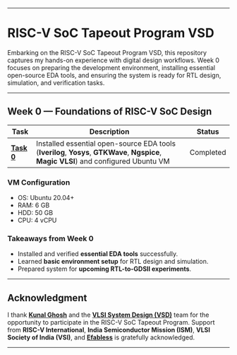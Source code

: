 
---

# RISC-V SoC Tapeout Program VSD

Embarking on the RISC-V SoC Tapeout Program VSD, this repository captures my hands-on experience with digital design workflows. Week 0 focuses on preparing the development environment, installing essential open-source EDA tools, and ensuring the system is ready for RTL design, simulation, and verification tasks.

---

## Week 0 — Foundations of RISC-V SoC Design

| Task                          | Description                                                                                                            | Status |
| ----------------------------- | ---------------------------------------------------------------------------------------------------------------------- | ------ |
| [**Task 0**](week_0/README.md) | Installed essential open-source EDA tools (**Iverilog**, **Yosys**, **GTKWave**, **Ngspice**, **Magic VLSI**) and configured Ubuntu VM | Completed|


### VM Configuration

* OS: Ubuntu 20.04+
* RAM: 6 GB
* HDD: 50 GB
* CPU: 4 vCPU

### Takeaways from Week 0

* Installed and verified **essential EDA tools** successfully.
* Learned **basic environment setup** for RTL design and simulation.
* Prepared system for **upcoming RTL-to-GDSII experiments**.

---

## Acknowledgment

I thank [**Kunal Ghosh**](https://github.com/kunalg123) and the [**VLSI System Design (VSD)**](https://vsdiat.vlsisystemdesign.com) team for the opportunity to participate in the RISC-V SoC Tapeout Program.
Support from **RISC-V International**, **India Semiconductor Mission (ISM)**, **VLSI Society of India (VSI)**, and [**Efabless**](https://github.com/efabless) is gratefully acknowledged.

---
